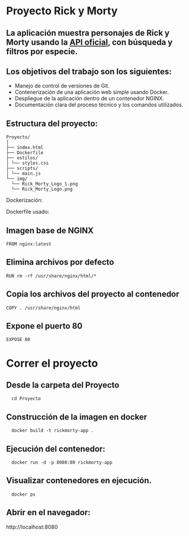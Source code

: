 

# Proyecto Rick y Morty

## La aplicación muestra personajes de Rick y Morty usando la [API oficial](https://rickandmortyapi.com/), con búsqueda y filtros por especie.

## Los objetivos del trabajo son los siguientes:
- Manejo de control de versiones de Git.
- Contenerización de una aplicación web simple usando Docker.
- Despliegue de la aplicación dentro de un contenedor NGINX.
- Documentación clara del proceso técnico y los comandos utilizados.

## Estructura del proyecto: 
```
Proyecto/
│
├── index.html
├── Dockerfile
├── estilos/
│ └── styles.css
├── scripts/
│ └── main.js
└── img/
  └── Rick_Morty_Logo_1.png
  └── Rick_Morty_Logo.png 
```
Dockerización:

Dockerfile usado:

## Imagen base de NGINX
```
FROM nginx:latest
```

## Elimina archivos por defecto
```
RUN rm -rf /usr/share/nginx/html/*
```

## Copia los archivos del proyecto al contenedor
```
COPY . /usr/share/nginx/html
```

## Expone el puerto 80
```
EXPOSE 80
```

# Correr el proyecto

## Desde la carpeta del Proyecto 
```
  cd Proyecto
```

## Construcción de la imagen en docker
```
  docker build -t rickmorty-app .
```
## Ejecución del contenedor: 
```
  docker run -d -p 8080:80 rickmorty-app
```
## Visualizar contenedores en ejecución.
```
  docker ps 
```
## Abrir en el navegador:

 http://localhost:8080

